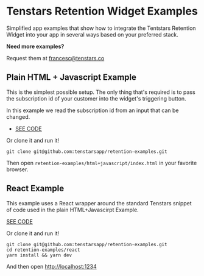 # Tenstars Retention Widget Examples

Simplified app examples that show how to integrate the Tentstars Retention Widget into your app in several ways based on your preferred stack.

**Need more examples?**

Request them at [francesc@tenstars.co](mailto:francesc@tenstars.co)

## Plain HTML + Javascript Example

This is the simplest possible setup. The only thing that's required is to pass the subscription id of your customer into the widget's triggering button.

In this example we read the subscription id from an input that can be changed.

- [SEE CODE](./html+javascript/index.html)

Or clone it and run it!

```
git clone git@github.com:tenstarsapp/retention-examples.git
```

Then open `retention-examples/html+javascript/index.html` in your favorite browser.

## React Example

This example uses a React wrapper around the standard Tenstars snippet of code used in the plain HTML+Javascirpt Example.

[SEE CODE](./react/CancelSubscriptionButton.jsx)

Or clone it and run it!

```
git clone git@github.com:tenstarsapp/retention-examples.git
cd retention-examples/react
yarn install && yarn dev
```

And then open [http://localhost:1234](http://localhost:1234)
